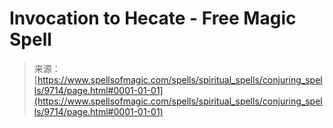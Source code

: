 <!--yml
category: 未分类
date: 2024-06-12 18:46:05
-->

# Invocation to Hecate - Free Magic Spell

> 来源：[https://www.spellsofmagic.com/spells/spiritual_spells/conjuring_spells/9714/page.html#0001-01-01](https://www.spellsofmagic.com/spells/spiritual_spells/conjuring_spells/9714/page.html#0001-01-01)